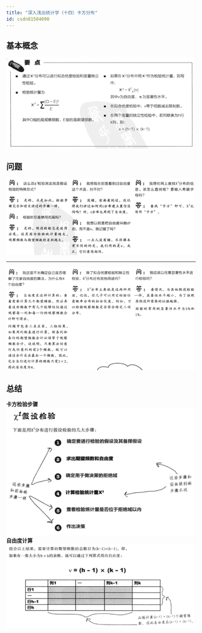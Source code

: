 ```yaml
---
title: "深入浅出统计学（十四）卡方分布"
id: csdn81504090
---
```


## 基本概念

![image.png](../img/d1ef95a7f88eb6c35de3b4c5e75f8ea2.png)

## 问题

![image.png](../img/e54a2fc52a77bf38fe24d53540c745a4.png)

* * *

![image.png](../img/bf00e644b0c240533870679317660ef6.png)

## 总结

**卡方检验步骤**
![image.png](../img/cceae609c9cf83a1c80e889a10f9125a.png)
**自由度计算**
![image.png](../img/c09b655c6a9d0af9d5d460417ae1d7eb.png)